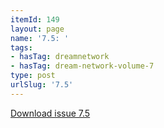 ```yaml
---
itemId: 149
layout: page
name: '7.5: '
tags:
- hasTag: dreamnetwork
- hasTag: dream-network-volume-7
type: post
urlSlug: '7.5'
---
```

<a href="files/pdfs/Volume_7/7.5-Dream-Network-Bulletin_Volume-7-Number-5.pdf" download="">Download issue 7.5</a>